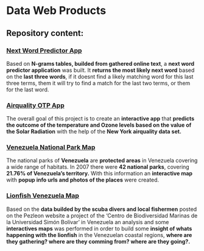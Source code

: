 Data Web Products
================

## Repository content:

### [Next Word Predictor App](https://github.com/CDopazo/Project_portfolio/tree/master/R/Data%20web%20products/Next_word_predictor_app/README.md)

Based on **N-grams tables, builded from gathered online text**, a **next
word predictor application** was built. It **returns the most likely
next word** based on the **last three words**, if it doesnt find a
likely matching word for this last three terms, them it will try to find
a match for the last two terms, or them for the last word.

### [Airquality OTP App](https://github.com/CDopazo/Project_portfolio/tree/master/R/Data%20web%20products/Airquality_OTP_app/README.md)

The overall goal of this project is to create an **interactive app**
that **predicts the outcome of the temperature and Ozone levels based on
the value of the Solar Radiation** with the help of the **New York
airquality data set.**

### [Venezuela National Park Map](https://github.com/CDopazo/Project_portfolio/tree/master/R/Data%20web%20products/Venezuela_National_parks/README.md)

The national parks of **Venezuela** are **protected areas** in Venezuela
covering a wide range of habitats. In 2007 there were **42 national
parks**, covering **21.76% of Venezuela’s territory.** With this
information an **interactive map** with **popup info urls and photos of
the places** were created.

### [Lionfish Venezuela Map](https://github.com/CDopazo/Project_portfolio/tree/master/R/Data%20web%20products/Lionfish_Venezuela/README.md)

Based on the **data builded by the scuba divers and local fishermen**
posted on the Pezleon website a project of the ‘Centro de Biodiversidad
Marinas de la Universidad Simón Bolívar’ in Venezuela an analysis and
some **interactives maps** was performed in order to build some
**insight of whats happening with the lionfish** in the Venezuelan
coastal regions, **where are they gathering? where are they comming
from? where are they going?.**


